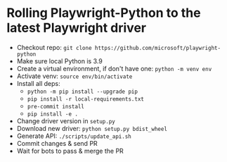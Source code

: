 # Rolling Playwright-Python to the latest Playwright driver

* Checkout repo: `git clone https://github.com/microsoft/playwright-python`
* Make sure local Python is 3.9
* Create a virtual environment, if don't have one: `python -m venv env`
* Activate venv: `source env/bin/activate`
* Install all deps:
     - `python -m pip install --upgrade pip`
     - `pip install -r local-requirements.txt`
     - `pre-commit install`
     - `pip install -e .`
* Change driver version in `setup.py`
* Download new driver: `python setup.py bdist_wheel`
* Generate API: `./scripts/update_api.sh`
* Commit changes & send PR
* Wait for bots to pass & merge the PR

